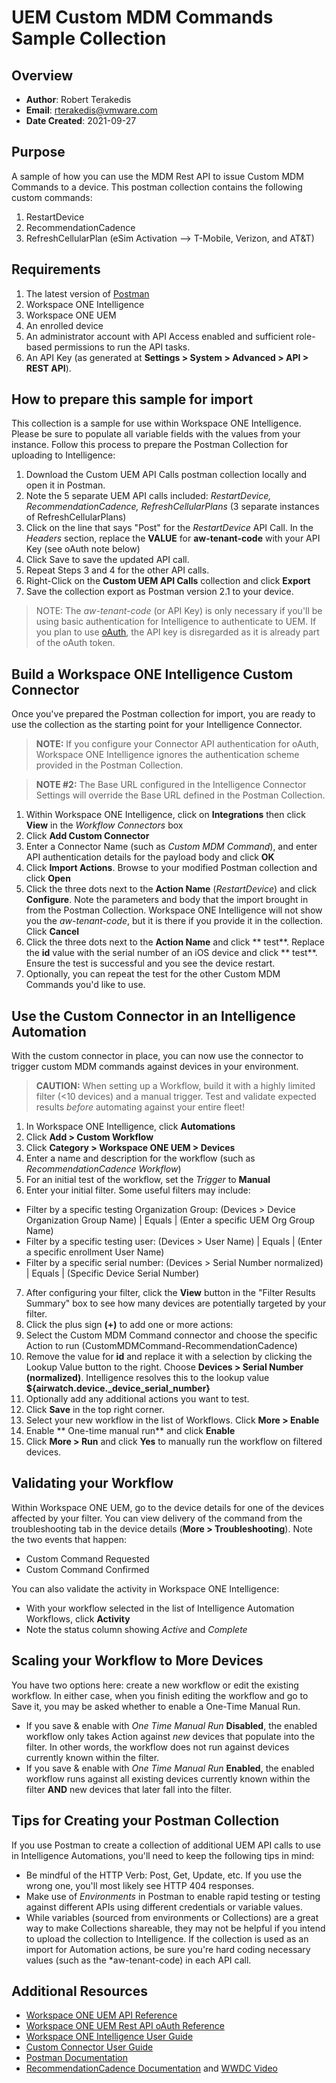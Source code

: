 # UEM Custom MDM Commands Sample Collection

## Overview
- **Author**: Robert Terakedis
- **Email**: rterakedis@vmware.com
- **Date Created**: 2021-09-27

## Purpose

A sample of how you can use the MDM Rest API to issue Custom MDM Commands to a device.   This postman collection contains the following custom commands:

1. RestartDevice
2. RecommendationCadence
3. RefreshCellularPlan (eSim Activation --> T-Mobile, Verizon, and AT&T)

## Requirements

1. The latest version of [Postman](https://www.getpostman.com) 
2. Workspace ONE Intelligence
3. Workspace ONE UEM
4. An enrolled device
5. An administrator account with API Access enabled and sufficient role-based permissions to run the API tasks.
6. An API Key (as generated at **Settings > System > Advanced > API > REST API**).

## How to prepare this sample for import

This collection is a sample for use within Workspace ONE Intelligence.  Please be sure to populate all variable fields with the values from your instance. Follow this process to prepare the Postman Collection for uploading to Intelligence:

1. Download the Custom UEM API Calls postman collection locally and open it in Postman.
2. Note the 5 separate UEM API calls included:  *RestartDevice, RecommendationCadence, RefreshCellularPlans* (3 separate instances of RefreshCellularPlans)
3. Click on the line that says "Post" for the *RestartDevice* API Call.  In the *Headers* section, replace the **VALUE** for **aw-tenant-code** with your API Key (see oAuth note below)
4. Click Save to save the updated API call.
5. Repeat Steps 3 and 4 for the other API calls.
6. Right-Click on the **Custom UEM API Calls** collection and click **Export**
7. Save the collection export as Postman version 2.1 to your device.

> NOTE:  The *aw-tenant-code* (or API Key) is only necessary if you'll be using basic authentication for Intelligence to authenticate to UEM.   If you plan to use [oAuth](https://docs.vmware.com/en/VMware-Workspace-ONE-UEM/services/UEM_ConsoleBasics/GUID-BF20C949-5065-4DCF-889D-1E0151016B5A.html#datacenter-and-token-urls-for-oauth-20-support-2), the API key is disregarded as it is already part of the oAuth token.

## Build a Workspace ONE Intelligence Custom Connector

Once you've prepared the Postman collection for import, you are ready to use the collection as the starting point for your Intelligence Connector.

> **NOTE:** If you configure your Connector API authentication for oAuth, Workspace ONE Intelligence ignores the authentication scheme provided in the Postman Collection.

> **NOTE #2:** The Base URL configured in the Intelligence Connector Settings will override the Base URL defined in the Postman Collection.

1. Within Workspace ONE Intelligence, click on **Integrations** then click **View** in the *Workflow Connectors* box
1. Click **Add Custom Connector**
1. Enter a Connector Name (such as *Custom MDM Command*), and enter API authentication details for the payload body and click **OK**
1. Click **Import Actions**.  Browse to your modified Postman collection and click **Open**
1. Click the three dots next to the **Action Name** (*RestartDevice*) and click **Configure**.   Note the parameters and body that the import brought in from the Postman Collection.  Workspace ONE Intelligence will not show you the *aw-tenant-code*, but it is there if you provide it in the collection.   Click **Cancel**
1. Click the three dots next to the **Action Name** and click ** test**.  Replace the **id** value with the serial number of an iOS device and click ** test**.   Ensure the test is successful and you see the device restart. 
1. Optionally, you can repeat the test for the other Custom MDM Commands you'd like to use.

## Use the Custom Connector in an Intelligence Automation

With the custom connector in place, you can now use the connector to trigger custom MDM commands against devices in your environment.

> **CAUTION:** When setting up a Workflow, build it with a highly limited filter (<10 devices) and a manual trigger.  Test and validate expected results *before* automating against your entire fleet!

1. In Workspace ONE Intelligence, click **Automations**
1. Click **Add > Custom Workflow**
1. Click **Category > Workspace ONE UEM > Devices**
1. Enter a name and description for the workflow (such as *RecommendationCadence Workflow*)
1. For an initial test of the workflow, set the *Trigger* to **Manual**
1. Enter your initial filter.  Some useful filters may include:
  * Filter by a specific testing Organization Group:  (Devices > Device Organization Group Name) | Equals | (Enter a specific UEM Org Group Name)
  * Filter by a specific testing user:  (Devices > User Name) | Equals | (Enter a specific enrollment User Name)
  * Filter by a specific serial number:  (Devices > Serial Number normalized) | Equals | (Specific Device Serial Number)
7. After configuring your filter, click the **View** button in the "Filter Results Summary" box to see how many devices are potentially targeted by your filter.
1. Click the plus sign **(+)** to add one or more actions:
1. Select the Custom MDM Command connector and choose the specific Action to run (CustomMDMCommand-RecommendationCadence)
1. Remove the value for **id** and replace it with a selection by clicking the Lookup Value button to the right.  Choose **Devices > Serial Number (normalized)**.   Intelligence resolves this to the lookup value **${airwatch.device._device_serial_number}**
1. Optionally add any additional actions you want to test.
1. Click **Save** in the top right corner.
1. Select your new workflow in the list of Workflows.  Click **More > Enable**
1. Enable ** One-time manual run** and click **Enable**
1. Click **More > Run** and click **Yes** to manually run the workflow on filtered devices.
 
## Validating your Workflow ##

Within Workspace ONE UEM, go to the device details for one of the devices affected by your filter.  You can view delivery of the command from the troubleshooting tab in the device details (**More > Troubleshooting**).  Note the two events that happen:

* Custom Command Requested
* Custom Command Confirmed

You can also validate the activity in Workspace ONE Intelligence:

* With your workflow selected in the list of Intelligence Automation Workflows, click **Activity**
* Note the status column showing *Active* and *Complete*

## Scaling your Workflow to More Devices ##

You have two options here: create a new workflow or edit the existing workflow.   In either case, when you finish editing the workflow and go to Save it, you may be asked whether to enable a One-Time Manual Run.

* If you save & enable with *One Time Manual Run* **Disabled**, the enabled workflow only takes Action against *new* devices that populate into the filter.   In other words, the workflow does not run against devices currently known within the filter.
* If you save & enable with *One Time Manual Run* **Enabled**, the enabled workflow runs against all existing devices currently known within the filter **AND** new devices that later fall into the filter.

## Tips for Creating your Postman Collection

If you use Postman to create a collection of additional UEM API calls to use in Intelligence Automations, you'll need to keep the following tips in mind:

* Be mindful of the HTTP Verb:  Post, Get, Update, etc.  If you use the wrong one, you'll most likely see HTTP 404 responses.
* Make use of *Environments* in Postman to enable rapid testing or testing against different APIs using different credentials or variable values.
* While variables (sourced from environments or Collections) are a great way to make Collections shareable, they may not be helpful if you intend to upload the collection to Intelligence.   If the collection is used as an import for Automation actions, be sure you're hard coding necessary values (such as the *aw-tenant-code) in each API call.


## Additional Resources
* [Workspace ONE UEM API Reference](https://docs.vmware.com/en/VMware-Workspace-ONE-UEM/services/UEM_ConsoleBasics/GUID-BF20C949-5065-4DCF-889D-1E0151016B5A.html)
* [Workspace ONE UEM Rest API oAuth Reference](https://docs.vmware.com/en/VMware-Workspace-ONE-UEM/services/UEM_ConsoleBasics/GUID-BF20C949-5065-4DCF-889D-1E0151016B5A.html#datacenter-and-token-urls-for-oauth-20-support-2)
* [Workspace ONE Intelligence User Guide](https://docs.vmware.com/en/VMware-Workspace-ONE/services/Intelligence/GUID-AWT-WS1INT-OVERVIEW.html)
* [Custom Connector User Guide](https://docs.vmware.com/en/VMware-Workspace-ONE/services/intelligence-documentation/GUID-27_intel_custom_connectors.html)
* [Postman Documentation](https://learning.postman.com/docs/getting-started/introduction/)
* [RecommendationCadence Documentation](https://developer.apple.com/documentation/devicemanagement/settingscommand/command/settings/softwareupdatesettings) and [WWDC Video](https://developer.apple.com/wwdc21/10129)

